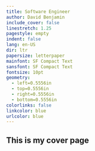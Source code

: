 ```yaml
---
title: Software Engineer
author: David Benjamin
include_cover: false
linestretch: 1.25
pagestyle: empty
indent: false
lang: en-US
dir: ltr
papersize: letterpaper
mainfont: SF Compact Text
sansfont: SF Compact Text
fontsize: 10pt
geometry:
  - left=0.5556in
  - top=0.5556in
  - right=0.5556in
  - bottom=0.5556in
colorlinks: false 
linkcolor: blue
urlcolor: blue
---
```


## This is my cover page
